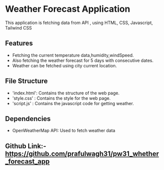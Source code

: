 # Weather Forecast Application

This application is fetching data from API , using HTML, CSS, Javascript, Tailwind CSS

## Features

- Fetching the current temperature data,humidity,windSpeed.
- Also fetching the weather forecast for 5 days with consecutive dates.
- Weather can be fetched using city current location.

## File Structure

- 'index.html': Contains the structure of the web page.
- 'style.css' : Contains the style for the web page.
- 'script.js' : Contains the javascript code for getting weather.

## Dependencies
- OpenWeatherMap API: Used to fetch weather data

## Github Link:- https://github.com/prafulwagh31/pw31_whether_forecast_app
